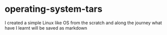 # operating-system-tars
I created a simple Linux like OS from the scratch and along the journey what have I learnt will be saved as markdown
